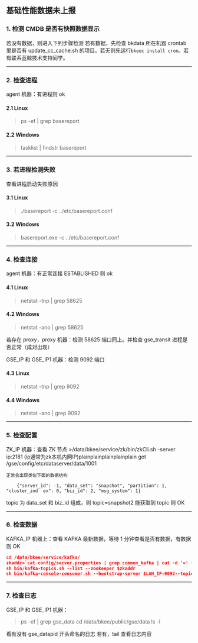 ## 基础性能数据未上报
### 1. 检测 CMDB 是否有快照数据显示
若没有数据，则进入下列步骤检测
若有数据，先检查 bkdata 所在机器 crontab 里是否有 update_cc_cache.sh 的项目。若无则先运行`bkeec install cron`。若有联系蓝鲸技术支持同学。

-----
### 2. 检查进程
agent 机器：有进程则 ok

#### 2.1 Linux
>ps -ef | grep basereport

#### 2.2 Windows
>tasklist | findstr basereport

-----
### 3. 若进程检测失败
查看进程启动失败原因

#### 3.1 Linux
> ./basereport -c ../etc/basereport.conf

#### 3.2 Windows
> basereport.exe -c ../etc/basereport.conf

-----
### 4. 检查连接
agent 机器：有正常连接 ESTABLISHED 则 ok

#### 4.1 Linux
>netstat -tnp | grep 58625

#### 4.2 Windows
>netstat -ano | grep 58625

若存在 proxy，proxy 机器：检测 58625 端口同上。并检查 gse_transit 进程是否正常（成对出现）

GSE_IP 和 GSE_IP1 机器：检测 9092 端口

#### 4.3 Linux
>netstat -tnp | grep 9092

#### 4.4 Windows
>netstat -ano | grep 9092

-----
### 5. 检查配置
ZK_IP 机器：查看 ZK 节点
		>/data/bkee/service/zk/bin/zkCli.sh -server ip:2181 (ip通常为zk本机内网IP)plainplainplainplainplain
	get /gse/config/etc/dataserver/data/1001

	正常会出现类似下面的数据结构
```plain
	{"server_id": -1, "data_set": "snapshot", "partition": 1, "cluster_ind	ex": 0, "biz_id": 2, "msg_system": 1}
```

topic 为 data_set 和 biz_id 组成，则
topic=snapshot2
能获取到 topic 则 OK

-----
### 6. 检查数据
KAFKA_IP 机器上：查看 KAFKA 最新数据，等待 1 分钟查看是否有数据，有数据则 OK

```json
cd /data/bkee/service/kafka/
zkaddr=`cat config/server.properties | grep common_kafka | cut -d '=' -f 2`
sh bin/kafka-topics.sh --list --zookeeper $zkaddr
sh bin/kafka-console-consumer.sh --bootstrap-server $LAN_IP:9092--topic $topic（第5步查询到的）
```

-----
### 7. 检查日志
GSE_IP 和 GSE_IP1 机器：
> ps -ef | grep gse_data
cd /data/bkee/public/gse/data
ls -l

看有没有 gse_datapid 开头命名的日志
若有，tail 查看日志内容


